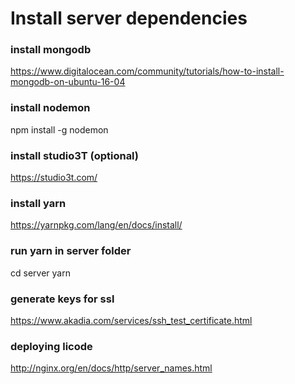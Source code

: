 # Install server dependencies
### install mongodb
https://www.digitalocean.com/community/tutorials/how-to-install-mongodb-on-ubuntu-16-04

### install nodemon
npm install -g nodemon

### install studio3T (optional)
https://studio3t.com/

### install yarn
https://yarnpkg.com/lang/en/docs/install/

### run yarn in server folder
cd server
yarn

### generate keys for ssl
https://www.akadia.com/services/ssh_test_certificate.html

### deploying licode
http://nginx.org/en/docs/http/server_names.html